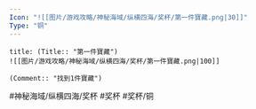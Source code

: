 ```yaml
---
Icon: "![[图片/游戏攻略/神秘海域/纵横四海/奖杯/第一件寶藏.png|30]]"
Type: "铜"
---
```

```ad-common-bronze-trophy
title: (Title:: "第一件寶藏")
![[图片/游戏攻略/神秘海域/纵横四海/奖杯/第一件寶藏.png|100]]

(Comment:: "找到1件寶藏")
```

#神秘海域/纵横四海/奖杯 #奖杯 #奖杯/铜
